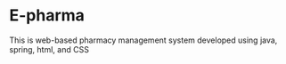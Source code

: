 # E-pharma
This is web-based pharmacy management system developed using java, spring, html, and CSS
